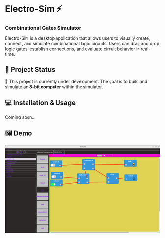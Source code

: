 # **Electro-Sim** ⚡

### **Combinational Gates Simulator**

Electro-Sim is a desktop application that allows users to visually create, connect, and simulate combinational logic circuits. Users can drag and drop logic gates, establish connections, and evaluate circuit behavior in real-time.

## 🚀 **Project Status**

🔧 This project is currently under development. The goal is to build and simulate an **8-bit computer** within the simulator.

## 💻 **Installation & Usage**

Coming soon...

## 🖼️ **Demo**

![Electro-Sim Preview](demo.png)
